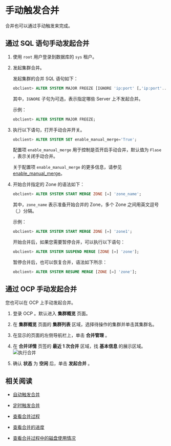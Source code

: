 手动触发合并 
===========================

合并也可以通过手动触发来完成。

通过 SQL 语句手动发起合并 
------------------------------------

1. 使用 `root` 用户登录到数据库的 `sys` 租户。

   

2. 发起集群合并。

   发起集群的合并 SQL 语句如下：

   ```sql
   obclient> ALTER SYSTEM MAJOR FREEZE [IGNORE 'ip:port' [,'ip:port'...]];
   ```

   

   其中，`IGNORE` 子句为可选，表示指定哪些 Server 上不发起合并。

   示例：

   ```sql
   obclient> ALTER SYSTEM MAJOR FREEZE;
   ```

   

3. 执行以下语句，打开手动合并开关。

   ```sql
   obclient> ALTER SYSTEM SET enable_manual_merge='True';
   ```

   

   配置项 `enable_manual_merge` 用于控制是否开启手动合并，默认值为 `Flase` ，表示关闭手动合并。

   关于配置项 `enable_manual_merge` 的更多信息，请参见 [enable_manual_merge](/zh-CN/12.reference-guide/3.system-configuration-items/62.enable_manual_merge.md)。
   

4. 开始合并指定的 Zone 的语法如下：

   ```sql
   obclient> ALTER SYSTEM START MERGE ZONE [=] 'zone_name';
   ```

   

   其中，`zone_name` 表示准备开始合并的 Zone，多个 Zone 之间用英文逗号（,）分隔。

   示例：

   ```sql
   obclient> ALTER SYSTEM START MERGE ZONE [=] 'zone1';
   ```

   

   开始合并后，如果您需要暂停合并，可以执行以下语句：

   ```sql
   obclient> ALTER SYSTEM SUSPEND MERGE [ZONE [=] 'zone'];
   ```

   

   暂停合并后，也可以恢复合并，语法如下所示：

   ```sql
   obclient> ALTER SYSTEM RESUME MERGE [ZONE [=] 'zone'];
   ```

   




通过 OCP 手动发起合并 
----------------------------------

您也可以在 OCP 上手动发起合并。

1. 登录 OCP 。默认进入 **集群概览** 页面。

   

2. 在 **集群概览** 页面的 **集群列表** 区域，选择待操作的集群并单击其集群名。

   

3. 在显示的页面的左侧导航栏上，单击 **合并管理** 。

   

4. 在 **合并详情** 页签的 **最近 1 次合并** 区域，找 **基本信息** 的展示区域。![执行合并](https://help-static-aliyun-doc.aliyuncs.com/assets/img/zh-CN/8048190061/p168815.png)

   

5. 确认 **状态** 为 **空闲** 后，单击 **发起合并** 。

   




相关阅读 
-------------------------

* [自动触发合并](/zh-CN/6.administrator-guide/2.basic-database-management/5.manage-data-storage/2.major-compaction-management/2.automatically-trigger-a-major-compaction.md)

  

* [定时触发合并](/zh-CN/6.administrator-guide/2.basic-database-management/5.manage-data-storage/2.major-compaction-management/3.trigger-a-major-compaction-on-a-schedule.md)

  

* [查看合并过程](/zh-CN/6.administrator-guide/2.basic-database-management/5.manage-data-storage/2.major-compaction-management/5.view-major-compaction-information/1.view-the-major-compaction-process.md)

  

* [查看合并的进度](t2108322.html#topic-2108322)

  

* [查看合并过程中的磁盘使用情况](/zh-CN/6.administrator-guide/2.basic-database-management/5.manage-data-storage/2.major-compaction-management/5.view-major-compaction-information/2.view-disk-usage-in-the-process-of-major-compaction.md)

  



